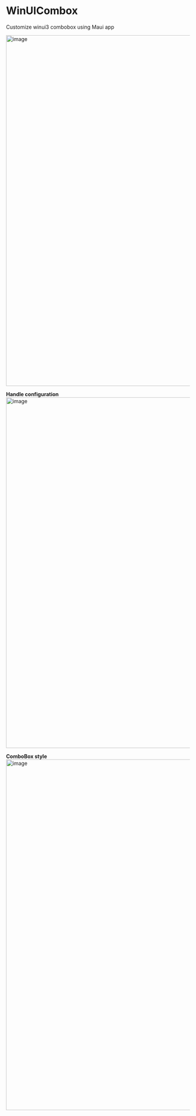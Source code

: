 # WinUICombox
Customize winui3 combobox using Maui app

<img width="959" alt="image" src="https://github.com/user-attachments/assets/c4be21d5-f724-4631-b7f4-ba464acba92f">

**Handle configuration**
<img width="959" alt="image" src="https://github.com/user-attachments/assets/cec92fab-66ed-4222-9a62-f509647d3d77">

**ComboBox style**
<img width="959" alt="image" src="https://github.com/user-attachments/assets/3d76cb9d-071f-4fff-b821-dba4ff5a4c03">
